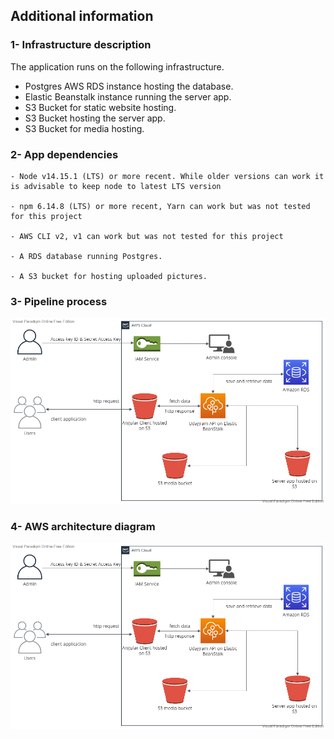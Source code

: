 ## Additional information
### 1- Infrastructure description
The application runs on the following infrastructure.
- Postgres AWS RDS instance hosting the database.
- Elastic Beanstalk instance running the server app.
- S3 Bucket for static website hosting.
- S3 Bucket hosting the server app.
- S3 Bucket for media hosting.
### 2- App dependencies
```
- Node v14.15.1 (LTS) or more recent. While older versions can work it is advisable to keep node to latest LTS version

- npm 6.14.8 (LTS) or more recent, Yarn can work but was not tested for this project

- AWS CLI v2, v1 can work but was not tested for this project

- A RDS database running Postgres.

- A S3 bucket for hosting uploaded pictures.
```
### 3- Pipeline process
!["pipeline_workflow"](diagram.png "pipeline_workflow")
### 4- AWS architecture diagram
!["AWS architecture diagram"](diagram.png "AWS architecture diagram")